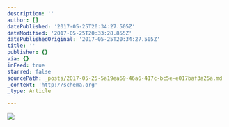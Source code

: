 ```yaml
---
description: ''
author: []
datePublished: '2017-05-25T20:34:27.505Z'
dateModified: '2017-05-25T20:33:28.855Z'
datePublishedOriginal: '2017-05-25T20:34:27.505Z'
title: ''
publisher: {}
via: {}
inFeed: true
starred: false
sourcePath: _posts/2017-05-25-5a19ea69-46a6-417c-bc5e-e017baf3a25a.md
_context: 'http://schema.org'
_type: Article

---
```

![](https://the-grid-user-content.s3-us-west-2.amazonaws.com/28ae9a47-463f-42ff-bddd-fd4cfabf48c8.jpg)